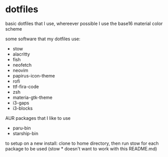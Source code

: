 # dotfiles

basic dotfiles that I use, whereever possible I use the base16 material color scheme

some software that my dotfiles use:
* stow
* alacritty
* fish
* neofetch
* neovim
* papirus-icon-theme
* rofi
* ttf-fira-code
* zsh
* materia-gtk-theme
* i3-gaps
* i3-blocks

AUR packages that I like to use
* paru-bin
* starship-bin

to setup on a new install: clone to home directory, then run stow for each package to be used (stow * doesn't want to work with this README.md)
